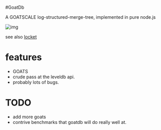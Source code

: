 
#GoatDb

A GOATSCALE log-structured-merge-tree, implemented in pure node.js

![img](http://i.imgur.com/7Na4XmH.gif)

see also [locket](https://github.com/bigeasy/locket)

# features

- GOATS
- crude pass at the leveldb api.
- probably lots of bugs.

# TODO

- add more goats
- contrive benchmarks that goatdb will do really well at.

